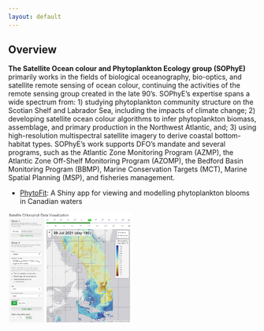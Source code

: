 ```yaml
---
layout: default
---
```


## Overview

<b>The Satellite Ocean colour and Phytoplankton Ecology group (SOPhyE)</b> primarily works in the fields of biological oceanography, bio-optics, and satellite remote sensing of ocean colour, continuing the activities of the remote sensing group created in the late 90’s. SOPhyE’s expertise spans a wide spectrum from: 1) studying phytoplankton community structure on the Scotian Shelf and Labrador Sea, including the impacts of climate change; 2) developing satellite ocean colour algorithms to infer phytoplankton biomass, assemblage, and primary production in the Northwest Atlantic, and; 3) using high-resolution multispectral satellite imagery to derive coastal bottom-habitat types. SOPhyE’s work supports DFO’s mandate and several programs, such as the Atlantic Zone Monitoring Program (AZMP), the Atlantic Zone Off-Shelf Monitoring Program (AZOMP), the Bedford Basin Monitoring Program (BBMP), Marine Conservation Targets (MCT), Marine Spatial Planning (MSP), and fisheries management.  



* [PhytoFit](https://github.com/BIO-RSG/PhytoFit): A Shiny app for viewing and modelling phytoplankton blooms in Canadian waters

<a target="_blank" href="images/sophye_poster_phytofit_01.png">
<img src="images/sophye_poster_phytofit_01.png" alt="Screencap of the PhytoFit app" width="250"/>
</a>

